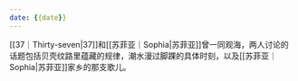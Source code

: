 ```yaml
---
date: {{date}}
---
```

[[37｜Thirty-seven|37]]和[[苏菲亚｜Sophia|苏菲亚]]曾一同观海，两人讨论的话题包括贝壳纹路里蕴藏的规律，潮水漫过脚踝的具体时刻，以及[[苏菲亚｜Sophia|苏菲亚]]家乡的那支歌儿。